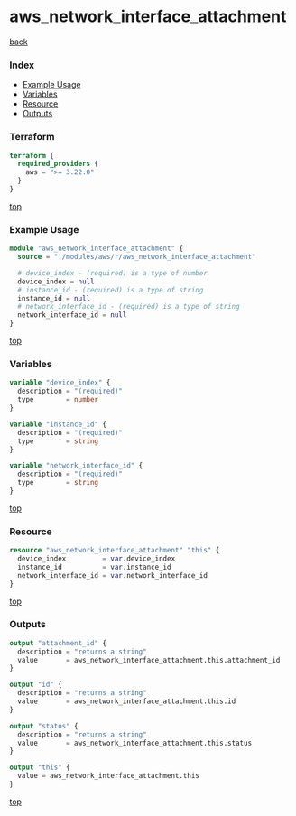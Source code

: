 # aws_network_interface_attachment

[back](../aws.md)

### Index

- [Example Usage](#example-usage)
- [Variables](#variables)
- [Resource](#resource)
- [Outputs](#outputs)

### Terraform

```terraform
terraform {
  required_providers {
    aws = ">= 3.22.0"
  }
}
```

[top](#index)

### Example Usage

```terraform
module "aws_network_interface_attachment" {
  source = "./modules/aws/r/aws_network_interface_attachment"

  # device_index - (required) is a type of number
  device_index = null
  # instance_id - (required) is a type of string
  instance_id = null
  # network_interface_id - (required) is a type of string
  network_interface_id = null
}
```

[top](#index)

### Variables

```terraform
variable "device_index" {
  description = "(required)"
  type        = number
}

variable "instance_id" {
  description = "(required)"
  type        = string
}

variable "network_interface_id" {
  description = "(required)"
  type        = string
}
```

[top](#index)

### Resource

```terraform
resource "aws_network_interface_attachment" "this" {
  device_index         = var.device_index
  instance_id          = var.instance_id
  network_interface_id = var.network_interface_id
}
```

[top](#index)

### Outputs

```terraform
output "attachment_id" {
  description = "returns a string"
  value       = aws_network_interface_attachment.this.attachment_id
}

output "id" {
  description = "returns a string"
  value       = aws_network_interface_attachment.this.id
}

output "status" {
  description = "returns a string"
  value       = aws_network_interface_attachment.this.status
}

output "this" {
  value = aws_network_interface_attachment.this
}
```

[top](#index)